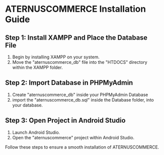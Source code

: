 # ATERNUSCOMMERCE Installation Guide

## Step 1: Install XAMPP and Place the Database File

1. Begin by installing XAMPP on your system.
2. Move the "aternuscommerce_db" file into the "HTDOCS" directory within the XAMPP folder.

## Step 2: Import Database in PHPMyAdmin
1. Create "aternuscommerce_db" inside your PHPMyAdmin Database
2. import the "aternuscommerce_db.sql" inside the Database folder, into your database.

## Step 3: Open Project in Android Studio

1. Launch Android Studio.
2. Open the "aternuscommerce" project within Android Studio.

Follow these steps to ensure a smooth installation of ATERNUSCOMMERCE.
